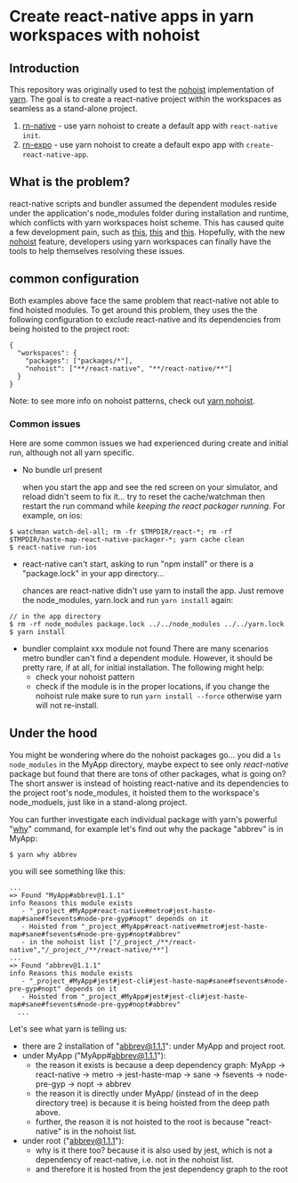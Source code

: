 # Create react-native apps in yarn workspaces with nohoist

## Introduction

This repository was originally used to test the [nohoist](https://github.com/yarnpkg/yarn/pull/4979) implementation of [yarn](https://github.com/yarnpkg/yarn). The goal is to create a react-native project within the workspaces as seamless as a stand-alone project. 

1. [rn-native](rn-native/README.md) - use yarn nohoist to create a default app with `react-native init`. 
1. [rn-expo](rn-expo) - use yarn nohoist to create a default expo app with `create-react-native-app`.

## What is the problem?

react-native scripts and bundler assumed the dependent modules reside under the application's node_modules folder during installation and runtime, which conflicts with yarn workspaces hoist scheme. This has caused quite a few development pain, such as [this](https://github.com/yarnpkg/yarn/issues/3882), [this](https://github.com/react-community/create-react-native-app/issues/340) and [this](https://github.com/facebook/create-react-app/issues/3031). Hopefully, with the new [nohoist](https://github.com/yarnpkg/yarn/pull/4979) feature, developers using yarn workspaces can finally have the tools to help themselves resolving these issues.

## common configuration 
Both examples above face the same problem that react-native not able to find hoisted modules. To get around this problem, they uses the the following configuration to exclude react-native and its dependencies from being hoisted to the project root: 
```
{
  "workspaces": {
    "packages": ["packages/*"],
    "nohoist": ["**/react-native", "**/react-native/**"]
  }
}
```
Note: to see more info on nohoist patterns, check out [yarn nohoist](). 

### Common issues

Here are some common issues we had experienced during create and initial run, although not all yarn specific. 

- No bundle url present

  when you start the app and see the red screen on your simulator, and reload didn't seem to fix it... try to reset the cache/watchman then restart the run command while *keeping the react packager running*. For example, on ios:
```
$ watchman watch-del-all; rm -fr $TMPDIR/react-*; rm -rf $TMPDIR/haste-map-react-native-packager-*; yarn cache clean
$ react-native run-ios
```

- react-native can't start, asking to run "npm install" or there is a "package.lock" in your app directory...

  chances are react-native didn't use yarn to install the app. Just remove the node_modules, yarn.lock and run `yarn install` again:
```
// in the app directory
$ rm -rf node_modules package.lock ../../node_modules ../../yarn.lock
$ yarn install
```

- bundler complaint xxx module not found
  There are many scenarios metro bundler can't find a dependent module. However, it should be pretty rare, if at all, for initial installation. The following might help:
  - check your nohoist pattern
  - check if the module is in the proper locations, if you change the nohoist rule make sure to run `yarn install --force` otherwise yarn will not re-install.

## Under the hood

You might be wondering where do the nohoist packages go... you did a `ls node_modules` in the MyApp directory, maybe expect to see only _react-native_ package but found that there are tons of other packages, what is going on? The short answer is instead of hoisting react-native and its dependencies to the project root's node\_modules, it hoisted them to the workspace's node_moduels, just like in a stand-along project. 

You can further investigate each individual package with yarn's powerful  "[why](https://yarnpkg.com/en/docs/cli/why)" command, for example let's find out why the package "abbrev" is in MyApp:
```
$ yarn why abbrev
```
you will see something like this:
```
...
=> Found "MyApp#abbrev@1.1.1"
info Reasons this module exists
   - "_project_#MyApp#react-native#metro#jest-haste-map#sane#fsevents#node-pre-gyp#nopt" depends on it
   - Hoisted from "_project_#MyApp#react-native#metro#jest-haste-map#sane#fsevents#node-pre-gyp#nopt#abbrev"
   - in the nohoist list ["/_project_/**/react-native","/_project_/**/react-native/**"]
...
=> Found "abbrev@1.1.1"
info Reasons this module exists
   - "_project_#MyApp#jest#jest-cli#jest-haste-map#sane#fsevents#node-pre-gyp#nopt" depends on it
   - Hoisted from "_project_#MyApp#jest#jest-cli#jest-haste-map#sane#fsevents#node-pre-gyp#nopt#abbrev"
  ...
```
Let's see what yarn is telling us:
- there are 2 installation of "abbrev@1.1.1": under MyApp and project root. 
- under MyApp ("MyApp#abbrev@1.1.1"):
  - the reason it exists is because a deep dependency graph: MyApp -> react-native -> metro -> jest-haste-map -> sane -> fsevents -> node-pre-gyp -> nopt -> abbrev
  - the reason it is directly under MyApp/ (instead of in the deep directory tree) is because it is being hoisted from the deep path above. 
  - further, the reason it is not hoisted to the root is because "react-native" is in the nohoist list.
- under root ("abbrev@1.1.1"):
  - why is it there too? because it is also used by jest, which is not a dependency of react-native, i.e. not in the nohoist list.
  - and therefore it is hosted from the jest dependency graph to the root 

